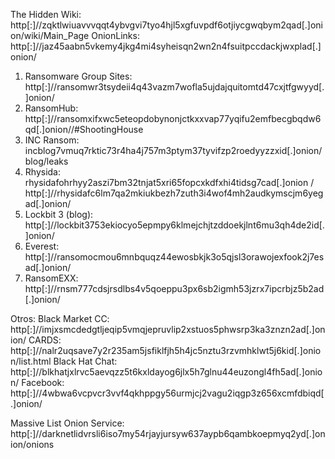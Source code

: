 The Hidden Wiki: http[:]//zqktlwiuavvvqqt4ybvgvi7tyo4hjl5xgfuvpdf6otjiycgwqbym2qad[.]onion/wiki/Main_Page
OnionLinks: http[:]//jaz45aabn5vkemy4jkg4mi4syheisqn2wn2n4fsuitpccdackjwxplad[.]onion/

1. Ransomware Group Sites: http[:]//ransomwr3tsydeii4q43vazm7wofla5ujdajquitomtd47cxjtfgwyyd[.]onion/
2. RansomHub: http[:]//ransomxifxwc5eteopdobynonjctkxxvap77yqifu2emfbecgbqdw6qd[.]onion//#ShootingHouse
3. INC Ransom: incblog7vmuq7rktic73r4ha4j757m3ptym37tyvifzp2roedyyzzxid[.]onion/blog/leaks
4. Rhysida: rhysidafohrhyy2aszi7bm32tnjat5xri65fopcxkdfxhi4tidsg7cad[.]onion  / http[:]//rhysidafc6lm7qa2mkiukbezh7zuth3i4wof4mh2audkymscjm6yegad[.]onion/
5. Lockbit 3 (blog): http[:]//lockbit3753ekiocyo5epmpy6klmejchjtzddoekjlnt6mu3qh4de2id[.]onion/
6. Everest: http[:]//ransomocmou6mnbquqz44ewosbkjk3o5qjsl3orawojexfook2j7esad[.]onion/
7. RansomEXX: http[:]//rnsm777cdsjrsdlbs4v5qoeppu3px6sb2igmh53jzrx7ipcrbjz5b2ad[.]onion/
   
Otros:
Black Market CC: http[:]//imjxsmcdedgtljeqip5vmqjepruvlip2xstuos5phwsrp3ka3znzn2ad[.]onion/
CARDS: http[:]//nalr2uqsave7y2r235am5jsfiklfjh5h4jc5nztu3rzvmhklwt5j6kid[.]onion/list.html
Black Hat Chat: http[:]//blkhatjxlrvc5aevqzz5t6kxldayog6jlx5h7glnu44euzongl4fh5ad[.]onion/
Facebook: http[:]//4wbwa6vcpvcr3vvf4qkhppgy56urmjcj2vagu2iqgp3z656xcmfdbiqd[.]onion/

Massive List Onion Service: http[:]//darknetlidvrsli6iso7my54rjayjursyw637aypb6qambkoepmyq2yd[.]onion/onions
